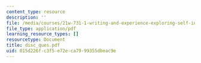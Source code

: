 ```yaml
---
content_type: resource
description: ''
file: /media/courses/21w-731-1-writing-and-experience-exploring-self-in-society-spring-2004/015d226fc3f5e72eca7999355dbeac9e_disc_ques.pdf
file_type: application/pdf
learning_resource_types: []
resourcetype: Document
title: disc_ques.pdf
uid: 015d226f-c3f5-e72e-ca79-99355dbeac9e
---
```

